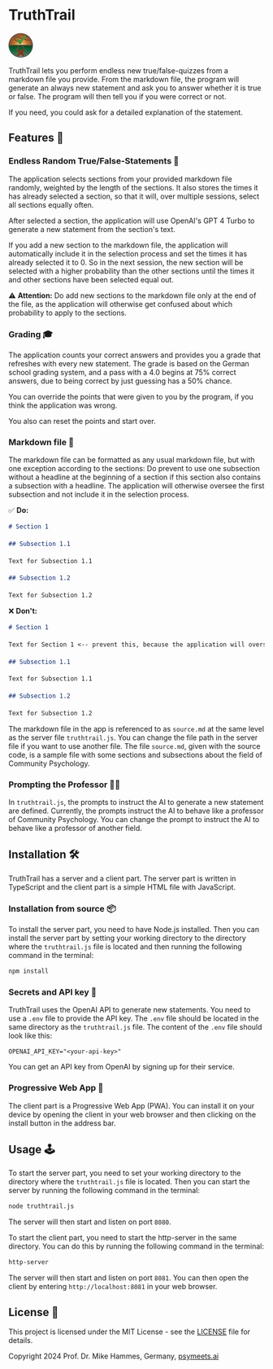 # TruthTrail

![TruthTrail](./lowres.png)

TruthTrail lets you perform endless new true/false-quizzes from a markdown file you provide. From the markdown file, the program will generate an always new statement and ask you to answer whether it is true or false. The program will then tell you if you were correct or not. 

If you need, you could ask for a detailed explanation of the statement. 

## Features 🚀

### Endless Random True/False-Statements 🎲

The application selects sections from your provided markdown file randomly, weighted by the length of the sections. It also stores the times it has already selected a section, so that it will, over multiple sessions, select all sections equally often. 

After selected a section, the application will use OpenAI's GPT 4 Turbo to generate a new statement from the section's text.

If you add a new section to the markdown file, the application will automatically include it in the selection process and set the times it has already selected it to 0. So in the next session, the new section will be selected with a higher probability than the other sections until the times it and other sections have been selected equal out. 

⚠️ **Attention:** Do add new sections to the markdown file only at the end of the file, as the application will otherwise get confused about which probability to apply to the sections.

### Grading 🎓

The application counts your correct answers and provides you a grade that refreshes with every new statement. The grade is based on the German school grading system, and a pass with a 4.0 begins at 75% correct answers, due to being correct by just guessing has a 50% chance.

You can override the points that were given to you by the program, if you think the application was wrong.

You also can reset the points and start over.

### Markdown file 📄

The markdown file can be formatted as any usual markdown file, but with one exception according to the sections: Do prevent to use one subsection without a headline at the beginning of a section if this section also contains a subsection with a headline. The application will otherwise oversee the first subsection and not include it in the selection process.

✅ **Do:**
```markdown
# Section 1

## Subsection 1.1

Text for Subsection 1.1

## Subsection 1.2

Text for Subsection 1.2
```

❌ **Don't:**
```markdown
# Section 1

Text for Section 1 <-- prevent this, because the application will oversee it

## Subsection 1.1

Text for Subsection 1.1

## Subsection 1.2

Text for Subsection 1.2
```

The markdown file in the app is referenced to as `source.md` at the same level as the server file `truthtrail.js`. You can change the file path in the server file if you want to use another file. The file `source.md`, given with the source code, is a sample file with some sections and subsections about the field of Community Psychology.

### Prompting the Professor 🧑‍🏫

In `truthtrail.js`, the prompts to instruct the AI to generate a new statement are defined. Currently, the prompts instruct the AI to behave like a professor of Community Psychology. You can change the prompt to instruct the AI to behave like a professor of another field.

## Installation 🛠️

TruthTrail has a server and a client part. The server part is written in TypeScript and the client part is a simple HTML file with JavaScript. 

### Installation from source 📦

To install the server part, you need to have Node.js installed. Then you can install the server part by setting your working directory to the directory where the `truthtrail.js` file is located and then running the following command in the terminal:

```bash
npm install
```

### Secrets and API key 🔑

TruthTrail uses the OpenAI API to generate new statements. You need to use a `.env` file to provide the API key. The `.env` file should be located in the same directory as the `truthtrail.js` file. The content of the `.env` file should look like this:

```env
OPENAI_API_KEY="<your-api-key>"
```

You can get an API key from OpenAI by signing up for their service.

### Progressive Web App 📱

The client part is a Progressive Web App (PWA). You can install it on your device by opening the client in your web browser and then clicking on the install button in the address bar.

## Usage 🕹️

To start the server part, you need to set your working directory to the directory where the `truthtrail.js` file is located. Then you can start the server by running the following command in the terminal:

```bash
node truthtrail.js
```

The server will then start and listen on port `8080`. 

To start the client part, you need to start the http-server in the same directory. You can do this by running the following command in the terminal:

```bash
http-server
```

The server will then start and listen on port `8081`. You can then open the client by entering `http://localhost:8081` in your web browser.

## License 📜

This project is licensed under the MIT License - see the [LICENSE](LICENSE) file for details.

Copyright 2024 Prof. Dr. Mike Hammes, Germany, [psymeets.ai](https://psymeets.ai)
